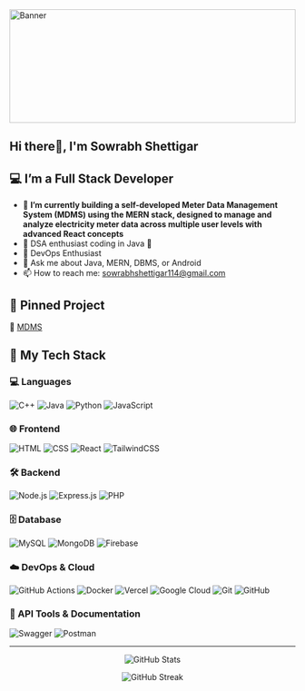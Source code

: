 <img src="https://i.postimg.cc/gcwpMMXB/CODEVENOM-Fullstack-Development-Wallpaper.jpg" alt="Banner" width="100%" height="200px" />

## Hi there👋, I'm Sowrabh Shettigar

## 💻 I’m a Full Stack Developer
- 🔭 **I’m currently building a self-developed Meter Data Management System (MDMS) using the MERN stack, designed to manage and analyze electricity meter data across multiple user levels with advanced React concepts**
- 🚀 DSA enthusiast coding in Java  🧩
- 🤖 DevOps Enthusiast
- 💬 Ask me about Java, MERN, DBMS, or Android
- 📫 How to reach me: sowrabhshettigar114@gmail.com

## 📌 Pinned Project
🔗 [MDMS](https://github.com/sowrabhshettigar/MDMS)

## 🚀 My Tech Stack

### 💻 Languages
![C++](https://img.shields.io/badge/C++-00599C?style=for-the-badge&logo=c%2B%2B&logoColor=white)
![Java](https://img.shields.io/badge/Java-007396?style=for-the-badge&logo=java&logoColor=white)
![Python](https://img.shields.io/badge/Python-3776AB?style=for-the-badge&logo=python&logoColor=white)
![JavaScript](https://img.shields.io/badge/JavaScript-F7DF1E?style=for-the-badge&logo=javascript&logoColor=black)

### 🌐 Frontend
![HTML](https://img.shields.io/badge/HTML5-E34F26?style=for-the-badge&logo=html5&logoColor=white)
![CSS](https://img.shields.io/badge/CSS3-1572B6?style=for-the-badge&logo=css3&logoColor=white)
![React](https://img.shields.io/badge/React-20232A?style=for-the-badge&logo=react&logoColor=61DAFB)
![TailwindCSS](https://img.shields.io/badge/Tailwind_CSS-38B2AC?style=for-the-badge&logo=tailwind-css&logoColor=white)

### 🛠️ Backend 
![Node.js](https://img.shields.io/badge/Node.js-339933?style=for-the-badge&logo=nodedotjs&logoColor=white)
![Express.js](https://img.shields.io/badge/Express.js-000000?style=for-the-badge&logo=express&logoColor=white)
![PHP](https://img.shields.io/badge/PHP-777BB4?style=for-the-badge&logo=php&logoColor=white)

### 🗄 Database
![MySQL](https://img.shields.io/badge/MySQL-005C84?style=for-the-badge&logo=mysql&logoColor=white)
![MongoDB](https://img.shields.io/badge/MongoDB-4EA94B?style=for-the-badge&logo=mongodb&logoColor=white)
![Firebase](https://img.shields.io/badge/Firebase-ffca28?style=for-the-badge&logo=firebase&logoColor=black)

### ☁️ DevOps & Cloud
![GitHub Actions](https://img.shields.io/badge/GitHub_Actions-2088FF?style=for-the-badge&logo=githubactions&logoColor=white)
![Docker](https://img.shields.io/badge/Docker-2496ED?style=for-the-badge&logo=docker&logoColor=white)
![Vercel](https://img.shields.io/badge/Vercel-000000?style=for-the-badge&logo=vercel&logoColor=white)
![Google Cloud](https://img.shields.io/badge/Google_Cloud-4285F4?style=for-the-badge&logo=googlecloud&logoColor=white)
![Git](https://img.shields.io/badge/Git-F05032?style=for-the-badge&logo=git&logoColor=white)
![GitHub](https://img.shields.io/badge/GitHub-181717?style=for-the-badge&logo=github&logoColor=white)

### 📡 API Tools & Documentation
![Swagger](https://img.shields.io/badge/Swagger-85EA2D?style=for-the-badge&logo=swagger&logoColor=black)
![Postman](https://img.shields.io/badge/Postman-FF6C37?style=for-the-badge&logo=postman&logoColor=white)

---

<p align="center">
  <!-- GitHub Stats -->
  <img src="https://github-readme-stats.vercel.app/api?username=sowrabhshettigar&show_icons=true&theme=tokyonight&hide_border=true" alt="GitHub Stats" />
</p>

<p align="center">
  <!-- GitHub Streak -->
  <img src="https://streak-stats.demolab.com?user=sowrabhshettigar&theme=tokyonight&hide_border=true&ring=FF9E00&fire=FF6600&currStreakLabel=00FFFF&sideLabels=FFD700" alt="GitHub Streak" />
</p>
